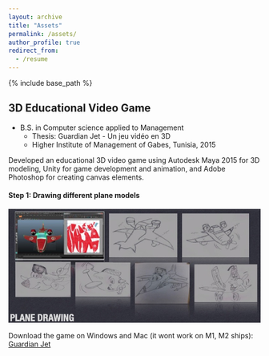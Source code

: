 ```yaml
---
layout: archive
title: "Assets"
permalink: /assets/
author_profile: true
redirect_from:
  - /resume
---
```


{% include base_path %}

## 3D Educational Video Game

* B.S. in Computer science applied to Management
  - Thesis: Guardian Jet - Un jeu vidéo en 3D
  - Higher Institute of Management of Gabes, Tunisia, 2015

Developed an educational 3D video game using Autodesk Maya 2015 for 3D modeling, Unity for game development and animation, and Adobe Photoshop for creating canvas elements.

#### Step 1: Drawing different plane models

![1step](../images/plane.png)


Download the game on Windows and Mac (it wont work on M1, M2 ships): [Guardian Jet](https://drive.google.com/drive/folders/1CSrYVe97ZvMtAqk9XwDNyMDWM1zPjUDg?usp=share_link)



